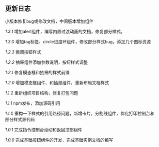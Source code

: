 ## 更新日志

小版本修复bug或修改文档，中间版本增加组件

*1.3.1* 增加alert组件，编写内置过渡动画的文档，修复部分样式。

*1.3.0* 增加tag标签、circle进度环组件，修改部分样式bug，添加几个图标资源

*1.2.3* 微调按钮样式

*1.2.2* 抽屉组件添加参数说明，按钮样式调整

*1.2.1* 修复模态框和抽屉的样式前缀

*1.2.0* 增加模态框组件、和抽屉组件，重新布局文档样式

*1.1.2* 重新组织项目结构，修复打包问题

*1.1.1* npm发布，添加源码引用

*1.1.0* 
重构一下样式的引用路径问题，新增卡片，分割线组件，优化打印控制台和部分样式源代码

*1.0.1* 完成指令控制台滚动和返回顶部组件

*1.0.0* 完成基础按钮组件的开发，完成基础实例文档的编写 




